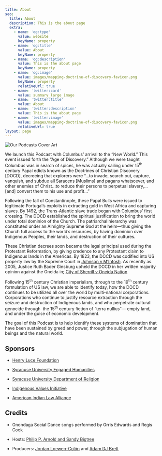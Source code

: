 ```yaml
---
title: About
seo:
  title: About
  description: This is the about page
  extra:
    - name: 'og:type'
      value: website
      keyName: property
    - name: 'og:title'
      value: About
      keyName: property
    - name: 'og:description'
      value: This is the about page
      keyName: property
    - name: 'og:image'
      value: images/mapping-doctrine-of-discovery-favicon.png
      keyName: property
      relativeUrl: true
    - name: 'twitter:card'
      value: summary_large_image
    - name: 'twitter:title'
      value: About
    - name: 'twitter:description'
      value: This is the about page
    - name: 'twitter:image'
      value: images/mapping-doctrine-of-discovery-favicon.png
      relativeUrl: true
layout: page
---
```

![Our Podcasts Cover Art](/images/mapping-doctrine-of-discovery-favicon.png)


We launch this Podcast with Columbus’ arrival to the “New World.” This event issued forth the “Age of Discovery.” Although we were taught Columbus was in search of spices, he was actually sailing under 15<sup>th</sup> century Papal edicts known as the Doctrines of Christian Discovery [DOCD], decreeing that explorers were “…to invade, search out, capture, vanquish, and subdue all Saracens [Muslims] and pagans whatsoever, and other enemies of Christ…to reduce their persons to perpetual slavery,…[and] convert them to his use and profit…”

Following the fall of Constantinople, these Papal Bulls were issued to legitimate Portugal’s exploits in extracting gold in West Africa and capturing slaves. By 1492, the Trans-Atlantic slave trade began with Columbus’ first crossing. The DOCD established the spiritual justification to bring the world under total dominion of the Church. The patriarchal hierarchy was constituted under an Almighty Supreme God at the helm—thus giving the Church full access to the world’s resources, by having dominion over Indigenous Peoples, their lands, and destruction of their cultures.

These Christian decrees soon became the legal principal used during the Protestant Reformation, by giving credence to any Protestant claim to Indigenous lands in the Americas. By 1823, the DOCD was codified into US property law by the Supreme Court in <u>Johnson v M’Intosh</u>. As recently as 2005, Justice Ruth Bader Ginsburg upheld the DOCD in her written majority opinion against the Oneida in; <u>City of Sherrill v Oneida Nation</u>.

Following 15<sup>th</sup> century Christian imperialism, through to the 19<sup>th</sup> century formulation of US law, we are able to identify today, how the DOCD continues to be utilized all over the world by multi-national corporations. Corporations who continue to justify resource extraction through the seizure and destruction of Indigenous lands, and who perpetrate cultural genocide through  the 15<sup>th</sup> century fiction of “terra nullius”— empty land, and under the guise of economic development.

The goal of this Podcast is to help identify these systems of domination that have been sustained by greed and power, through the subjugation of human beings and the natural world.

## Sponsors

*   [Henry Luce Foundation](https://www.hluce.org/)

*   [Syracuse University Engaged Humanities](https://thecollege.syr.edu/engaged-humanities/)

*   [Syracuse University Department of Religion](https://thecollege.syr.edu/religion/)

*   [Indigenous Values Initiative](https://indigenousvalues.org/)

*   [American Indian Law Alliance](http://aila.ngo/)

## Credits

*   Onondaga Social Dance songs performed by Orris Edwards and Regis Cook

*   Hosts: [Philip P. Arnold and Sandy Bigtree](https://indigenousvalues.org/about/our-team/)

*   Producers: [Jordan Loewen-Colón](https://www.jordanbradyloewen.com/) and [Adam DJ Brett](https://adamdjbrett.com/)
